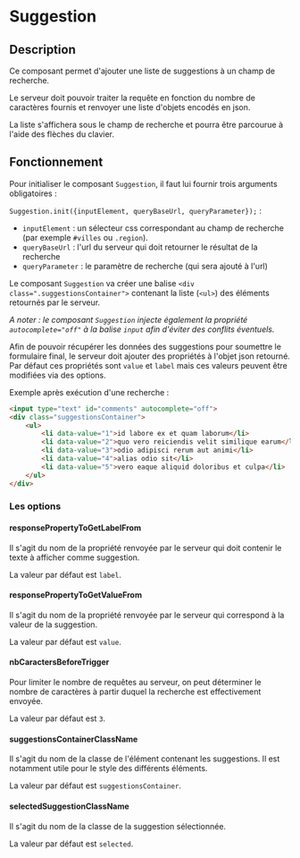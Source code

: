 # Suggestion

## Description

Ce composant permet d'ajouter une liste de suggestions à un champ de recherche.

Le serveur doit pouvoir traiter la requête en fonction du nombre de caractères fournis et renvoyer une liste d'objets encodés en json.

La liste s'affichera sous le champ de recherche et pourra être parcourue à l'aide des flèches du clavier.

## Fonctionnement

Pour initialiser le composant `Suggestion`, il faut lui fournir trois arguments obligatoires :

`Suggestion.init({inputElement, queryBaseUrl, queryParameter});` :

- `inputElement` : un sélecteur css correspondant au champ de recherche (par exemple `#villes` ou `.region`).
- `queryBaseUrl` : l'url du serveur qui doit retourner le résultat de la recherche
- `queryParameter` : le paramètre de recherche (qui sera ajouté à l'url)

Le composant `Suggestion` va créer une balise `<div class=".suggestionsContainer">` contenant la liste (`<ul>`) des éléments retournés par le serveur.

_A noter :_
_le composant `Suggestion` injecte également la propriété `autocomplete="off"` à la balise `input` afin d'éviter des conflits éventuels._

Afin de pouvoir récupérer les données des suggestions pour soumettre le formulaire final, le serveur doit ajouter des propriétés à l'objet json retourné. Par défaut ces propriétés sont `value` et `label` mais ces valeurs peuvent être modifiées via des options.

Exemple après exécution d'une recherche :

```html
<input type="text" id="comments" autocomplete="off">
<div class="suggestionsContainer">
    <ul>
        <li data-value="1">id labore ex et quam laborum</li>
        <li data-value="2">quo vero reiciendis velit similique earum</li>
        <li data-value="3">odio adipisci rerum aut animi</li>
        <li data-value="4">alias odio sit</li>
        <li data-value="5">vero eaque aliquid doloribus et culpa</li>
    </ul>
</div>
```

### Les options

#### responsePropertyToGetLabelFrom

Il s'agit du nom de la propriété renvoyée par le serveur qui doit contenir le texte à afficher comme suggestion.

La valeur par défaut est `label`.

#### responsePropertyToGetValueFrom

Il s'agit du nom de la propriété renvoyée par le serveur qui correspond à la valeur de la suggestion.

La valeur par défaut est `value`.

#### nbCaractersBeforeTrigger

Pour limiter le nombre de requêtes au serveur, on peut déterminer le nombre de caractères à partir duquel la recherche est effectivement envoyée.

La valeur par défaut est `3`.

#### suggestionsContainerClassName

Il s'agit du nom de la classe de l'élément contenant les suggestions. Il est notamment utile pour le style des différents éléments.

La valeur par défaut est `suggestionsContainer`.

#### selectedSuggestionClassName

Il s'agit du nom de la classe de la suggestion sélectionnée.

La valeur par défaut est `selected`.
